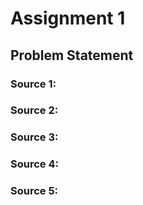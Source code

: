 # Assignment 1
## Problem Statement

### Source 1:

### Source 2:

### Source 3:

### Source 4:

### Source 5:
